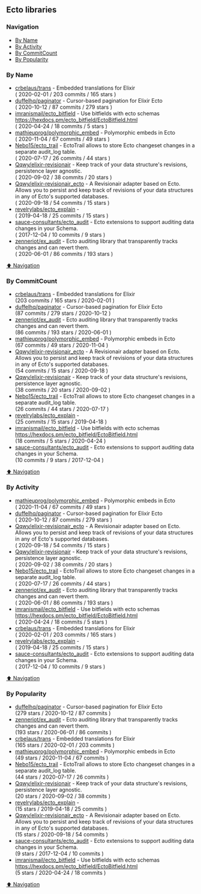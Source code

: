 ## Ecto libraries

### Navigation

- [By Name](#by-name)
- [By Activity](#by-activity)
- [By CommitCount](#by-commitcount)
- [By Popularity](#by-popularity)

### By Name
<!-- PROJECTS_LIST -->
- [crbelaus/trans](https://github.com/crbelaus/trans) - Embedded translations for Elixir <br/> ( 2020-02-01 / 203 commits / 165 stars )
- [duffelhq/paginator](https://github.com/duffelhq/paginator) - Cursor-based pagination for Elixir Ecto <br/> ( 2020-10-12 / 87 commits / 279 stars )
- [imranismail/ecto_bitfield](https://github.com/imranismail/ecto_bitfield) - Use bitfields with ecto schemas https://hexdocs.pm/ecto_bitfield/EctoBitfield.html <br/> ( 2020-04-24 / 18 commits / 5 stars )
- [mathieuprog/polymorphic_embed](https://github.com/mathieuprog/polymorphic_embed) - Polymorphic embeds in Ecto <br/> ( 2020-11-04 / 67 commits / 49 stars )
- [Nebo15/ecto_trail](https://github.com/Nebo15/ecto_trail) - EctoTrail allows to store Ecto changeset changes in a separate audit_log table. <br/> ( 2020-07-17 / 26 commits / 44 stars )
- [Qqwy/elixir-revisionair](https://github.com/Qqwy/elixir-revisionair) - Keep track of your data structure's revisions, persistence layer agnostic. <br/> ( 2020-09-02 / 38 commits / 20 stars )
- [Qqwy/elixir-revisionair_ecto](https://github.com/Qqwy/elixir-revisionair_ecto) - A Revisionair adapter based on Ecto. Allows you to persist and keep track of revisions of your data structures in any of Ecto's supported databases. <br/> ( 2020-09-18 / 54 commits / 15 stars )
- [revelrylabs/ecto_explain](https://github.com/revelrylabs/ecto_explain) -  <br/> ( 2019-04-18 / 25 commits / 15 stars )
- [sauce-consultants/ecto_audit](https://github.com/sauce-consultants/ecto_audit) - Ecto extensions to support auditing data changes in your Schema. <br/> ( 2017-12-04 / 10 commits / 9 stars )
- [zenneriot/ex_audit](https://github.com/zenneriot/ex_audit) - Ecto auditing library that transparently tracks changes and can revert them. <br/> ( 2020-06-01 / 86 commits / 193 stars )
<!-- /PROJECTS_LIST -->

[⬆ Navigation](#navigation)

### By CommitCount
<!-- COMMITCOUNT_LIST -->
- [crbelaus/trans](https://github.com/crbelaus/trans) - Embedded translations for Elixir <br/> (203 commits / 165 stars / 2020-02-01 )
- [duffelhq/paginator](https://github.com/duffelhq/paginator) - Cursor-based pagination for Elixir Ecto <br/> (87 commits / 279 stars / 2020-10-12 )
- [zenneriot/ex_audit](https://github.com/zenneriot/ex_audit) - Ecto auditing library that transparently tracks changes and can revert them. <br/> (86 commits / 193 stars / 2020-06-01 )
- [mathieuprog/polymorphic_embed](https://github.com/mathieuprog/polymorphic_embed) - Polymorphic embeds in Ecto <br/> (67 commits / 49 stars / 2020-11-04 )
- [Qqwy/elixir-revisionair_ecto](https://github.com/Qqwy/elixir-revisionair_ecto) - A Revisionair adapter based on Ecto. Allows you to persist and keep track of revisions of your data structures in any of Ecto's supported databases. <br/> (54 commits / 15 stars / 2020-09-18 )
- [Qqwy/elixir-revisionair](https://github.com/Qqwy/elixir-revisionair) - Keep track of your data structure's revisions, persistence layer agnostic. <br/> (38 commits / 20 stars / 2020-09-02 )
- [Nebo15/ecto_trail](https://github.com/Nebo15/ecto_trail) - EctoTrail allows to store Ecto changeset changes in a separate audit_log table. <br/> (26 commits / 44 stars / 2020-07-17 )
- [revelrylabs/ecto_explain](https://github.com/revelrylabs/ecto_explain) -  <br/> (25 commits / 15 stars / 2019-04-18 )
- [imranismail/ecto_bitfield](https://github.com/imranismail/ecto_bitfield) - Use bitfields with ecto schemas https://hexdocs.pm/ecto_bitfield/EctoBitfield.html <br/> (18 commits / 5 stars / 2020-04-24 )
- [sauce-consultants/ecto_audit](https://github.com/sauce-consultants/ecto_audit) - Ecto extensions to support auditing data changes in your Schema. <br/> (10 commits / 9 stars / 2017-12-04 )
<!-- /COMMITCOUNT_LIST -->
[⬆ Navigation](#navigation)

### By Activity
<!-- ACTIVITY_LIST -->
- [mathieuprog/polymorphic_embed](https://github.com/mathieuprog/polymorphic_embed) - Polymorphic embeds in Ecto <br/> ( 2020-11-04 / 67 commits / 49 stars )
- [duffelhq/paginator](https://github.com/duffelhq/paginator) - Cursor-based pagination for Elixir Ecto <br/> ( 2020-10-12 / 87 commits / 279 stars )
- [Qqwy/elixir-revisionair_ecto](https://github.com/Qqwy/elixir-revisionair_ecto) - A Revisionair adapter based on Ecto. Allows you to persist and keep track of revisions of your data structures in any of Ecto's supported databases. <br/> ( 2020-09-18 / 54 commits / 15 stars )
- [Qqwy/elixir-revisionair](https://github.com/Qqwy/elixir-revisionair) - Keep track of your data structure's revisions, persistence layer agnostic. <br/> ( 2020-09-02 / 38 commits / 20 stars )
- [Nebo15/ecto_trail](https://github.com/Nebo15/ecto_trail) - EctoTrail allows to store Ecto changeset changes in a separate audit_log table. <br/> ( 2020-07-17 / 26 commits / 44 stars )
- [zenneriot/ex_audit](https://github.com/zenneriot/ex_audit) - Ecto auditing library that transparently tracks changes and can revert them. <br/> ( 2020-06-01 / 86 commits / 193 stars )
- [imranismail/ecto_bitfield](https://github.com/imranismail/ecto_bitfield) - Use bitfields with ecto schemas https://hexdocs.pm/ecto_bitfield/EctoBitfield.html <br/> ( 2020-04-24 / 18 commits / 5 stars )
- [crbelaus/trans](https://github.com/crbelaus/trans) - Embedded translations for Elixir <br/> ( 2020-02-01 / 203 commits / 165 stars )
- [revelrylabs/ecto_explain](https://github.com/revelrylabs/ecto_explain) -  <br/> ( 2019-04-18 / 25 commits / 15 stars )
- [sauce-consultants/ecto_audit](https://github.com/sauce-consultants/ecto_audit) - Ecto extensions to support auditing data changes in your Schema. <br/> ( 2017-12-04 / 10 commits / 9 stars )
<!-- /ACTIVITY_LIST -->

[⬆ Navigation](#navigation)

### By Popularity
<!-- POPULARITY_LIST -->
- [duffelhq/paginator](https://github.com/duffelhq/paginator) - Cursor-based pagination for Elixir Ecto <br/> (279 stars / 2020-10-12 / 87 commits )
- [zenneriot/ex_audit](https://github.com/zenneriot/ex_audit) - Ecto auditing library that transparently tracks changes and can revert them. <br/> (193 stars / 2020-06-01 / 86 commits )
- [crbelaus/trans](https://github.com/crbelaus/trans) - Embedded translations for Elixir <br/> (165 stars / 2020-02-01 / 203 commits )
- [mathieuprog/polymorphic_embed](https://github.com/mathieuprog/polymorphic_embed) - Polymorphic embeds in Ecto <br/> (49 stars / 2020-11-04 / 67 commits )
- [Nebo15/ecto_trail](https://github.com/Nebo15/ecto_trail) - EctoTrail allows to store Ecto changeset changes in a separate audit_log table. <br/> (44 stars / 2020-07-17 / 26 commits )
- [Qqwy/elixir-revisionair](https://github.com/Qqwy/elixir-revisionair) - Keep track of your data structure's revisions, persistence layer agnostic. <br/> (20 stars / 2020-09-02 / 38 commits )
- [revelrylabs/ecto_explain](https://github.com/revelrylabs/ecto_explain) -  <br/> (15 stars / 2019-04-18 / 25 commits )
- [Qqwy/elixir-revisionair_ecto](https://github.com/Qqwy/elixir-revisionair_ecto) - A Revisionair adapter based on Ecto. Allows you to persist and keep track of revisions of your data structures in any of Ecto's supported databases. <br/> (15 stars / 2020-09-18 / 54 commits )
- [sauce-consultants/ecto_audit](https://github.com/sauce-consultants/ecto_audit) - Ecto extensions to support auditing data changes in your Schema. <br/> (9 stars / 2017-12-04 / 10 commits )
- [imranismail/ecto_bitfield](https://github.com/imranismail/ecto_bitfield) - Use bitfields with ecto schemas https://hexdocs.pm/ecto_bitfield/EctoBitfield.html <br/> (5 stars / 2020-04-24 / 18 commits )
<!-- /POPULARITY_LIST -->

[⬆ Navigation](#navigation)
